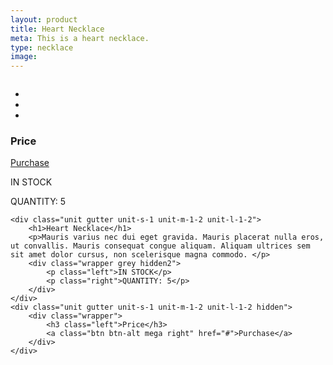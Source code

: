 ```yaml
---
layout: product
title: Heart Necklace
meta: This is a heart necklace. 
type: necklace
image:
---
```


<body>

<div class="grid pg-pad bottom">
	<div class="unit unit-s-1 unit-m-1-2 unit-l-1-2">
		<img class="img-flex img-pad" src="http://placehold.it/500x500" alt="">
		<ul class="list-group">
			<li class="list-group-item list-group-item-inline">
				<img src="http://placehold.it/50x50/d6d0c2" alt="">
			</li>
			<li class="list-group-item list-group-item-inline">
				<img src="http://placehold.it/50x50/978c8a" alt="">
			</li>
			<li class="list-group-item list-group-item-inline">
				<img src="http://placehold.it/50x50/997788" alt="">
			</li>
		</ul>
		<div class="wrapper shown">
			<h3 class="left">Price</h3>
			<a class="btn btn-alt mega right" href="#">Purchase</a>
		</div>
		<div class="wrapper grey shown2">
			<p class="left">IN STOCK</p>
			<p class="right">QUANTITY: 5</p>
		</div>
	</div>
	
	<div class="unit gutter unit-s-1 unit-m-1-2 unit-l-1-2">
		<h1>Heart Necklace</h1>
		<p>Mauris varius nec dui eget gravida. Mauris placerat nulla eros, ut convallis. Mauris consequat congue aliquam. Aliquam ultrices sem sit amet dolor cursus, non scelerisque magna commodo. </p>
		<div class="wrapper grey hidden2">
			<p class="left">IN STOCK</p>
			<p class="right">QUANTITY: 5</p>
		</div>
	</div>
	<div class="unit gutter unit-s-1 unit-m-1-2 unit-l-1-2 hidden">
		<div class="wrapper">
			<h3 class="left">Price</h3>
			<a class="btn btn-alt mega right" href="#">Purchase</a>
		</div>
	</div>
</div>

</body>